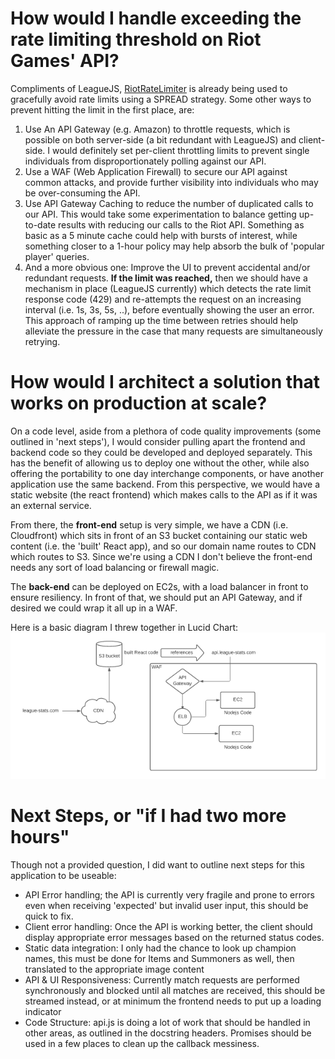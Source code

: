 
# How would I handle exceeding the rate limiting threshold on Riot Games' API?
Compliments of LeagueJS, [RiotRateLimiter](https://github.com/Colorfulstan/RiotRateLimiter-node) is already being used to gracefully avoid rate limits using a SPREAD strategy. Some other ways to prevent hitting the limit in the first place, are:
1. Use An API Gateway (e.g. Amazon) to throttle requests, which is possible on both server-side (a bit redundant with LeagueJS) and client-side. I would definitely set per-client throttling limits to prevent single individuals from disproportionately polling against our API.
2. Use a WAF (Web Application Firewall) to secure our API against common attacks, and provide further visibility into individuals who may be over-consuming the API.
3. Use API Gateway Caching to reduce the number of duplicated calls to our API. This would take some experimentation to balance getting up-to-date results with reducing our calls to the Riot API. Something as basic as a 5 minute cache could help with bursts of interest, while something closer to a 1-hour policy may help absorb the bulk of 'popular player' queries.
4. And a more obvious one: Improve the UI to prevent accidental and/or redundant requests.
**If the limit was reached,** then we should have a mechanism in place (LeagueJS currently) which detects the rate limit response code (429) and re-attempts the request on an increasing interval (i.e. 1s, 3s, 5s, ..), before eventually showing the user an error. This approach of ramping up the time between retries should help alleviate the pressure in the case that many requests are simultaneously retrying.

# How would I architect a solution that works on production at scale?
On a code level, aside from a plethora of code quality improvements (some outlined in 'next steps'), I would consider pulling apart the frontend and backend code so they could be developed and deployed separately. This has the benefit of allowing us to deploy one without the other, while also offering the portability to one day interchange components, or have another application use the same backend. From this perspective, we would have a static website (the react frontend) which makes calls to the API as if it was an external service.

From there, the **front-end** setup is very simple, we have a CDN (i.e. Cloudfront) which sits in front of an S3 bucket containing our static web content (i.e. the 'built' React app), and so our domain name routes to CDN which routes to S3. Since we're using a CDN I don't believe the front-end needs any sort of load balancing or firewall magic.

The **back-end** can be deployed on EC2s, with a load balancer in front to ensure resiliency. In front of that, we should put an API Gateway, and if desired we could wrap it all up in a WAF.

Here is a basic diagram I threw together in Lucid Chart:
![Architecture Diagram](https://raw.githubusercontent.com/derek-etherton/LeagueStats/main/leagueStats.png)

# Next Steps, or "if I had two more hours"
Though not a provided question, I did want to outline next steps for this application to be useable:
- API Error handling; the API is currently very fragile and prone to errors even when receiving 'expected' but invalid user input, this should be quick to fix.
- Client error handling: Once the API is working better, the client should display appropriate error messages based on the returned status codes.
- Static data integration: I only had the chance to look up champion names, this must be done for Items and Summoners as well, then translated to the appropriate image content
- API & UI Responsiveness: Currently match requests are performed synchronously and blocked until all matches are received, this should be streamed instead, or at minimum the frontend needs to put up a loading indicator
- Code Structure: api.js is doing a lot of work that should be handled in other areas, as outlined in the docstring headers. Promises should be used in a few places to clean up the callback messiness.
